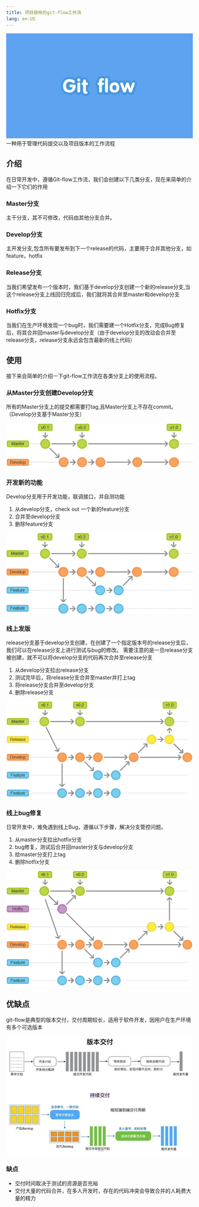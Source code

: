 ```yaml
---
title: 项目使用的git-flow工作流
lang: en-US
---
```

![GitFlow](./git-flow/gitflow.jpg)
一种用于管理代码提交以及项目版本的工作流程

## 介绍

在日常开发中，遵循Git-flow工作流，我们会创建以下几类分支，现在来简单的介绍一下它们的作用

###  Master分支
主干分支，其不可修改，代码由其他分支合并。

###  Develop分支
主开发分支,包含所有要发布到下一个release的代码，主要用于合并其他分支，如feature，hotfix

###  Release分支
当我们希望发布一个版本时，我们基于develop分支创建一个新的release分支,当这个release分支上线回归完成后，我们就将其合并至master和develop分支

###  Hotfix分支
当我们在生产环境发现一个bug时，我们需要建一个Hotfix分支，完成Bug修复后，将其合并回master与develop分支（由于develop分支的改动会合并至release分支，release分支永远会包含最新的线上代码）

## 使用

接下来会简单的介绍一下git-flow工作流在各类分支上的使用流程。

### 从Master分支创建Develop分支

所有的Master分支上的提交都需要打tag,且Master分支上不存在commit。（Develop分支基于Master分支）

![master-develop](./git-flow/master-develop.webp)


### 开发新的功能
Develop分支用于开发功能，联调接口，并自测功能

1. 从develop分支，check out 一个新的feature分支
2. 合并至develop分支
3. 删除feature分支

![feature](./git-flow/feature.webp)

### 线上发版

release分支基于develop分支创建，在创建了一个指定版本号的release分支后，我们可以在release分支上进行测试与bug的修改。
需要注意的是一旦release分支被创建，就不可以将develop分支的代码再次合并至release分支

1. 从develop分支拉出release分支
2. 测试完毕后，将release分支合并至master并打上tag
3. 将release分支合并至develop分支
4. 删除release分支

![release](./git-flow/release.webp)

### 线上bug修复

日常开发中，难免遇到线上Bug，遵循以下步骤，解决分支管控问题。

1. 从master分支拉出hotfix分支
2. bug修复，测试后合并回master分支与develop分支
3. 给master分支打上tag
4. 删除hotfix分支

![release](./git-flow/hotfix.webp)

## 优缺点

git-flow是典型的版本交付，交付周期较长，适用于软件开发，因用户在生产环境有多个可选版本

![compare](./git-flow/compare.jpeg)

### 缺点
* 交付时间取决于测试的资源是否充裕
* 交付大量的代码合并，在多人开发时，存在的代码冲突会导致合并的人耗费大量的精力

